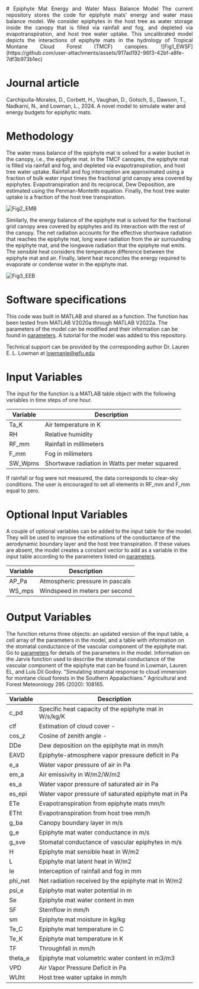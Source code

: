<p align="justify">
# Epiphyte Mat Energy and Water Mass Balance Model
The current repository stores the code for epiphyte mats' energy and water mass balance model. We consider epiphytes in the host tree as water storage inside the canopy that is filled via rainfall and fog, and depleted via evapotranspiration, and host tree water uptake. This uncalibrated model depicts the interactions of epiphyte mats in the hydrology of Tropical Montane Cloud Forest (TMCF) canopies. 
![Fig1_EWSF](https://github.com/user-attachments/assets/917ad192-96f3-42bf-a8fe-7df3b973b1ec)

# Journal article
Carchipulla-Morales, D., Corbett, H., Vaughan, D., Gotsch, S., Dawson, T., Nadkarni, N., and Lowman, L., 2024. A novel model to simulate water and energy budgets for epiphytic mats.

# Methodology
The water mass balance of the epiphyte mat is solved for a water bucket in the canopy, i.e., the epiphyte mat. In the TMCF canopies, the epiphyte mat is filled via rainfall and fog, and depleted via evapotranspiration, and host tree water uptake. Rainfall and fog interception are approximated using a fraction of bulk water input times the fractional grid canopy area covered by epiphytes. Evapotranspiration and its reciprocal, Dew Deposition, are estimated using the Penman-Monteith equation. Finally, the host tree water uptake is a fraction of the host tree transpiration.

![Fig2_EMB](https://github.com/user-attachments/assets/495d0695-ed9e-46da-b05c-8755802f6932)

Similarly, the energy balance of the epiphyte mat is solved for the fractional grid canopy area covered by epiphytes and its interaction with the rest of the canopy. The net radiation accounts for the effective shortwave radiation that reaches the epiphyte mat, long wave radiation from the air surrounding the epiphyte mat, and the longwave radiation that the epiphyte mat emits. The sensible heat considers the temperature difference between the epiphyte mat and air. Finally, latent heat reconciles the energy required to evaporate or condense water in the epiphyte mat. 

![Fig3_EEB](https://github.com/user-attachments/assets/84cdb0be-baa5-4806-bc50-2f2973e0e823)

# Software specifications
This code was built in MATLAB and shared as a function. The function has been tested from MATLAB V2020a through MATLAB V2022a. The parameters of the model can be modified and their information can be found in [parameters](Parameters.txt). A tutorial for the model was added to this repository.

Technical support can be provided by the corresponding author Dr. Lauren E. L. Lowman at lowmanle@wfu.edu

# Input Variables
The input for the function is a MATLAB table object with the following variables in time steps of one hour. 

| Variable | Description |
| ------------- | ------------- |
| Ta_K | Air temperature in K |
| RH | Relative humidity |
| RF_mm | Rainfall in millimeters |
| F_mm | Fog in milimeters |
| SW_Wpms | Shortwave radiation in Watts per meter squared | 

If rainfall or fog were not measured, the data corresponds to clear-sky conditions. The user is encouraged to set all elements in RF_mm and F_mm equal to zero.

# Optional Input Variables
A couple of optional variables can be added to the input table for the model. They will be used to improve the estimations of the conductance of the aerodynamic boundary layer and the host tree transpiration. If these values are absent, the model creates a constant vector to add as a variable in the input table according to the parameters listed on [parameters](Parameters.txt).

| Variable | Description |
| ------------- | ------------- |
| AP_Pa | Atmospheric pressure in pascals|
| WS_mps | Windspeed in meters per second |

# Output Variables
The function returns three objects: an updated version of the input table, a cell array of the parameters in the model, and a table with information on the stomatal conductance of the vascular component of the epiphyte mat. Go to [parameters](Parameters.txt) for details of the parameters in the model. Information on the Jarvis function used to describe the stomatal conductance of the vascular component of the epiphyte mat can be found in Lowman, Lauren EL, and Luis Dil Godoy. "Simulating stomatal response to cloud immersion for montane cloud forests in the Southern Appalachians." Agricultural and Forest Meteorology 295 (2020): 108165.

| Variable | Description |
| ------------- | ------------- |
| c_pd | Specific heat capacity of the epiphyte mat in W/s/kg/K |
| clf | Estimation of cloud cover - | 
| cos_z | Cosine of zenith angle - |
| DDe | Dew deposition on the epiphyte mat in mm/h |
| EAVD | Epiphyte-atmosphere vapor pressure deficit in Pa |
| e_a | Water vapor pressure of air in Pa |
| em_a | Air emissivity in W/m2/W/m2 |
| es_a | Water vapor pressure of saturated air in Pa | 
| es_epi | Water vapor pressure of saturated epiphyte mat in Pa | 
| ETe | Evapotranspiration from epiphyte mats mm/h |
| ETht | Evapotranspiration from host tree mm/h |
| g_ba | Canopy boundary layer in m/s |
| g_e | Epiphyte mat water conductance in m/s |
| g_sve | Stomatal conductance of vascular epiphytes in m/s |
| H | Epiphyte mat sensible heat in W/m2 |
| L | Epiphyte mat latent heat in W/m2 |
| Ie | Interception of rainfall and fog in mm |
| phi_net | Net radiation received by the epiphyte mat in W/m2 |
| psi_e | Epiphyte mat water potential in m |
| Se | Epiphyte mat water content in mm |
| SF | Stemflow in mm/h |
| sm | Epiphyte mat moisture in kg/kg |
| Te_C | Epiphyte mat temperature in C |
| Te_K | Epiphyte mat temperature in K |
| TF | Throughfall in mm/h |
| theta_e | Epiphyte mat volumetric water content in m3/m3 | 
| VPD | Air Vapor Pressure Deficit in Pa |
| WUht | Host tree water uptake in mm/h |

</p>
